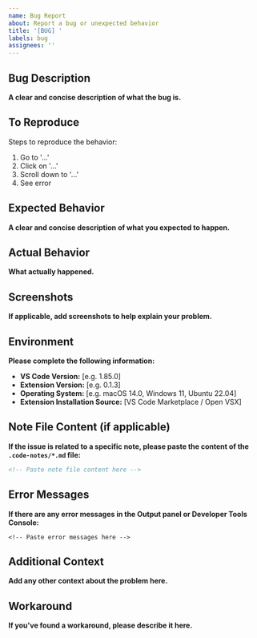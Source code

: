 ```yaml
---
name: Bug Report
about: Report a bug or unexpected behavior
title: '[BUG] '
labels: bug
assignees: ''
---
```


## Bug Description

**A clear and concise description of what the bug is.**

## To Reproduce

Steps to reproduce the behavior:
1. Go to '...'
2. Click on '...'
3. Scroll down to '...'
4. See error

## Expected Behavior

**A clear and concise description of what you expected to happen.**

## Actual Behavior

**What actually happened.**

## Screenshots

**If applicable, add screenshots to help explain your problem.**

## Environment

**Please complete the following information:**

- **VS Code Version:** [e.g. 1.85.0]
- **Extension Version:** [e.g. 0.1.3]
- **Operating System:** [e.g. macOS 14.0, Windows 11, Ubuntu 22.04]
- **Extension Installation Source:** [VS Code Marketplace / Open VSX]

## Note File Content (if applicable)

**If the issue is related to a specific note, please paste the content of the `.code-notes/*.md` file:**

```markdown
<!-- Paste note file content here -->
```

## Error Messages

**If there are any error messages in the Output panel or Developer Tools Console:**

```
<!-- Paste error messages here -->
```

## Additional Context

**Add any other context about the problem here.**

## Workaround

**If you've found a workaround, please describe it here.**
